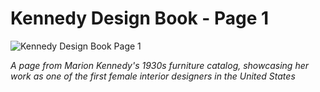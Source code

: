 # Kennedy Design Book - Page 1

![Kennedy Design Book Page 1](https://images.leadconnectorhq.com/image/f_webp/q_80/r_1200/u_https://assets.cdn.filesafe.space/zTjqcEq3Ndj90wvhfc47/media/67940facc04d892c762c4a0e.jpeg)

*A page from Marion Kennedy's 1930s furniture catalog, showcasing her work as one of the first female interior designers in the United States*
